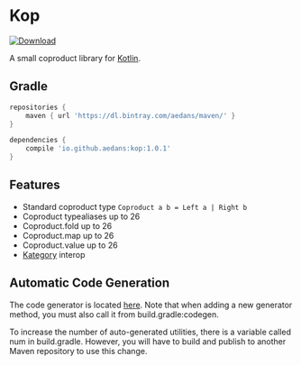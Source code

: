 Kop
===

[![Download](https://api.bintray.com/packages/aedans/maven/kop/images/download.svg)](https://bintray.com/aedans/maven/kop/_latestVersion)

A small coproduct library for [Kotlin](http://kotlinlang.org).

Gradle
------

```gradle
repositories {
    maven { url 'https://dl.bintray.com/aedans/maven/' }
}

dependencies {
    compile 'io.github.aedans:kop:1.0.1'
}
```

Features
--------

- Standard coproduct type `Coproduct a b = Left a | Right b`
- Coproduct typealiases up to 26
- Coproduct.fold up to 26
- Coproduct.map up to 26
- Coproduct.value up to 26
- [Kategory](https://github.com/kategory/kategory) interop

Automatic Code Generation
-------------------------

The code generator is located [here](https://github.com/aedans/kop/blob/master/buildSrc/src/main/kotlin/Codegen.kt). 
Note that when adding a new generator method, you must also call 
it from build.gradle:codegen.

To increase the number of auto-generated utilities, there is a variable 
called num in build.gradle. However, you will have to build and
publish to another Maven repository to use this change.
